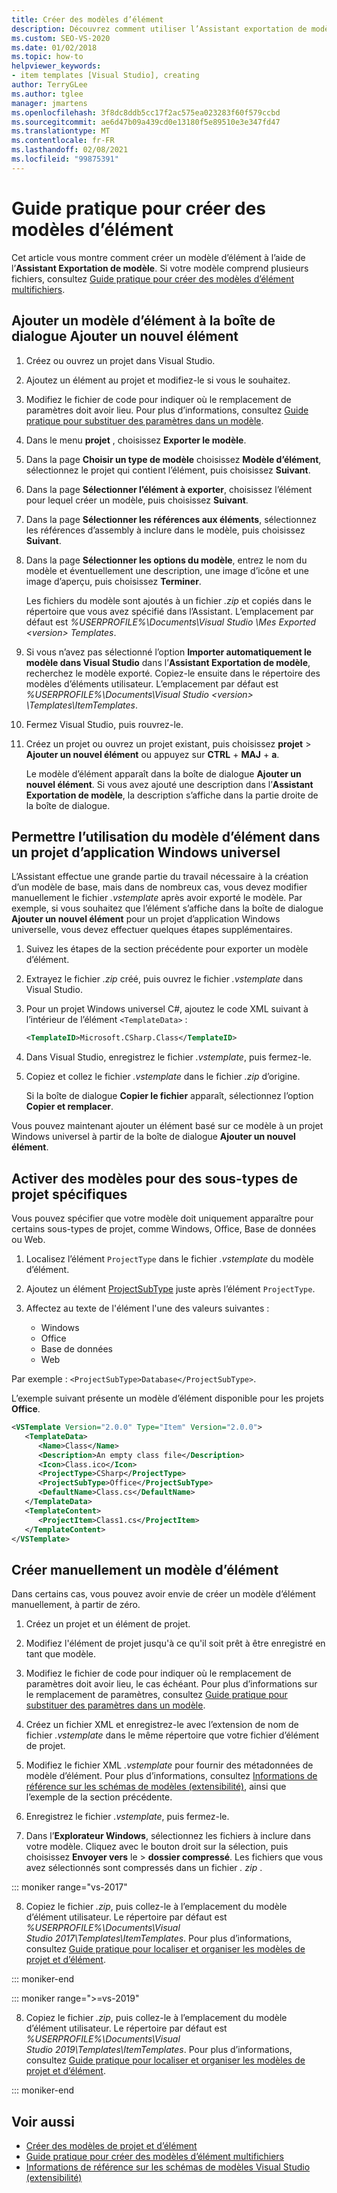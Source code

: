 ```yaml
---
title: Créer des modèles d’élément
description: Découvrez comment utiliser l’Assistant exportation de modèle pour créer un modèle d’élément dans Visual Studio.
ms.custom: SEO-VS-2020
ms.date: 01/02/2018
ms.topic: how-to
helpviewer_keywords:
- item templates [Visual Studio], creating
author: TerryGLee
ms.author: tglee
manager: jmartens
ms.openlocfilehash: 3f8dc8ddb5cc17f2ac575ea023283f60f579ccbd
ms.sourcegitcommit: ae6d47b09a439cd0e13180f5e89510e3e347fd47
ms.translationtype: MT
ms.contentlocale: fr-FR
ms.lasthandoff: 02/08/2021
ms.locfileid: "99875391"
---
```

# <a name="how-to-create-item-templates"></a>Guide pratique pour créer des modèles d’élément

Cet article vous montre comment créer un modèle d’élément à l’aide de l’**Assistant Exportation de modèle**. Si votre modèle comprend plusieurs fichiers, consultez [Guide pratique pour créer des modèles d’élément multifichiers](../ide/how-to-create-multi-file-item-templates.md).

## <a name="add-an-item-template-to-the-add-new-item-dialog-box"></a>Ajouter un modèle d’élément à la boîte de dialogue Ajouter un nouvel élément

1. Créez ou ouvrez un projet dans Visual Studio.

1. Ajoutez un élément au projet et modifiez-le si vous le souhaitez.

1. Modifiez le fichier de code pour indiquer où le remplacement de paramètres doit avoir lieu. Pour plus d’informations, consultez [Guide pratique pour substituer des paramètres dans un modèle](../ide/how-to-substitute-parameters-in-a-template.md).

1. Dans le menu **projet** , choisissez **Exporter le modèle**.

1. Dans la page **Choisir un type de modèle** choisissez **Modèle d’élément**, sélectionnez le projet qui contient l’élément, puis choisissez **Suivant**.

1. Dans la page **Sélectionner l’élément à exporter**, choisissez l’élément pour lequel créer un modèle, puis choisissez **Suivant**.

1. Dans la page **Sélectionner les références aux éléments**, sélectionnez les références d’assembly à inclure dans le modèle, puis choisissez **Suivant**.

1. Dans la page **Sélectionner les options du modèle**, entrez le nom du modèle et éventuellement une description, une image d’icône et une image d’aperçu, puis choisissez **Terminer**.

    Les fichiers du modèle sont ajoutés à un fichier *.zip* et copiés dans le répertoire que vous avez spécifié dans l’Assistant. L’emplacement par défaut est *%USERPROFILE%\Documents\Visual Studio \Mes Exported \<version\> Templates*.

1. Si vous n’avez pas sélectionné l’option **Importer automatiquement le modèle dans Visual Studio** dans l’**Assistant Exportation de modèle**, recherchez le modèle exporté. Copiez-le ensuite dans le répertoire des modèles d’éléments utilisateur. L’emplacement par défaut est *%USERPROFILE%\Documents\Visual Studio \<version\> \Templates\ItemTemplates*.

1. Fermez Visual Studio, puis rouvrez-le.

1. Créez un projet ou ouvrez un projet existant, puis choisissez **projet**  >  **Ajouter un nouvel élément** ou appuyez sur **CTRL** + **MAJ** + **a**.

   Le modèle d’élément apparaît dans la boîte de dialogue **Ajouter un nouvel élément**. Si vous avez ajouté une description dans l’**Assistant Exportation de modèle**, la description s’affiche dans la partie droite de la boîte de dialogue.

## <a name="enable-the-item-template-to-be-used-in-a-universal-windows-app-project"></a>Permettre l’utilisation du modèle d’élément dans un projet d’application Windows universel

L’Assistant effectue une grande partie du travail nécessaire à la création d’un modèle de base, mais dans de nombreux cas, vous devez modifier manuellement le fichier *.vstemplate* après avoir exporté le modèle. Par exemple, si vous souhaitez que l’élément s’affiche dans la boîte de dialogue **Ajouter un nouvel élément** pour un projet d’application Windows universelle, vous devez effectuer quelques étapes supplémentaires.

1. Suivez les étapes de la section précédente pour exporter un modèle d’élément.

1. Extrayez le fichier *.zip* créé, puis ouvrez le fichier *.vstemplate* dans Visual Studio.

1. Pour un projet Windows universel C#, ajoutez le code XML suivant à l’intérieur de l’élément `<TemplateData>` :

   ```xml
   <TemplateID>Microsoft.CSharp.Class</TemplateID>
   ```

1. Dans Visual Studio, enregistrez le fichier *.vstemplate*, puis fermez-le.

1. Copiez et collez le fichier *.vstemplate* dans le fichier *.zip* d’origine.

     Si la boîte de dialogue **Copier le fichier** apparaît, sélectionnez l’option **Copier et remplacer**.

Vous pouvez maintenant ajouter un élément basé sur ce modèle à un projet Windows universel à partir de la boîte de dialogue **Ajouter un nouvel élément**.

## <a name="enable-templates-for-specific-project-subtypes"></a>Activer des modèles pour des sous-types de projet spécifiques

Vous pouvez spécifier que votre modèle doit uniquement apparaître pour certains sous-types de projet, comme Windows, Office, Base de données ou Web.

1. Localisez l’élément `ProjectType` dans le fichier *.vstemplate* du modèle d’élément.

1. Ajoutez un élément [ProjectSubType](../extensibility/projectsubtype-element-visual-studio-templates.md) juste après l’élément `ProjectType`.

1. Affectez au texte de l'élément l'une des valeurs suivantes :

    - Windows
    - Office
    - Base de données
    - Web

Par exemple : `<ProjectSubType>Database</ProjectSubType>`.

L’exemple suivant présente un modèle d’élément disponible pour les projets **Office**.

```xml
<VSTemplate Version="2.0.0" Type="Item" Version="2.0.0">
   <TemplateData>
      <Name>Class</Name>
      <Description>An empty class file</Description>
      <Icon>Class.ico</Icon>
      <ProjectType>CSharp</ProjectType>
      <ProjectSubType>Office</ProjectSubType>
      <DefaultName>Class.cs</DefaultName>
   </TemplateData>
   <TemplateContent>
      <ProjectItem>Class1.cs</ProjectItem>
   </TemplateContent>
</VSTemplate>
```

## <a name="manually-create-an-item-template"></a>Créer manuellement un modèle d’élément

Dans certains cas, vous pouvez avoir envie de créer un modèle d’élément manuellement, à partir de zéro.

1. Créez un projet et un élément de projet.

2. Modifiez l'élément de projet jusqu'à ce qu'il soit prêt à être enregistré en tant que modèle.

3. Modifiez le fichier de code pour indiquer où le remplacement de paramètres doit avoir lieu, le cas échéant. Pour plus d’informations sur le remplacement de paramètres, consultez [Guide pratique pour substituer des paramètres dans un modèle](../ide/how-to-substitute-parameters-in-a-template.md).

4. Créez un fichier XML et enregistrez-le avec l’extension de nom de fichier *.vstemplate* dans le même répertoire que votre fichier d’élément de projet.

5. Modifiez le fichier XML *.vstemplate* pour fournir des métadonnées de modèle d’élément. Pour plus d’informations, consultez [Informations de référence sur les schémas de modèles (extensibilité)](../extensibility/visual-studio-template-schema-reference.md), ainsi que l’exemple de la section précédente.

6. Enregistrez le fichier *.vstemplate*, puis fermez-le.

7. Dans l’**Explorateur Windows**, sélectionnez les fichiers à inclure dans votre modèle. Cliquez avec le bouton droit sur la sélection, puis choisissez **Envoyer vers** le  >  **dossier compressé**. Les fichiers que vous avez sélectionnés sont compressés dans un fichier *. zip* .

::: moniker range="vs-2017"

8. Copiez le fichier *.zip*, puis collez-le à l’emplacement du modèle d’élément utilisateur. Le répertoire par défaut est *%USERPROFILE%\Documents\Visual Studio 2017\Templates\ItemTemplates*. Pour plus d’informations, consultez [Guide pratique pour localiser et organiser les modèles de projet et d’élément](../ide/how-to-locate-and-organize-project-and-item-templates.md).

::: moniker-end

::: moniker range=">=vs-2019"

8. Copiez le fichier *.zip*, puis collez-le à l’emplacement du modèle d’élément utilisateur. Le répertoire par défaut est *%USERPROFILE%\Documents\Visual Studio 2019\Templates\ItemTemplates*. Pour plus d’informations, consultez [Guide pratique pour localiser et organiser les modèles de projet et d’élément](../ide/how-to-locate-and-organize-project-and-item-templates.md).

::: moniker-end

## <a name="see-also"></a>Voir aussi

- [Créer des modèles de projet et d’élément](../ide/creating-project-and-item-templates.md)
- [Guide pratique pour créer des modèles d’élément multifichiers](../ide/how-to-create-multi-file-item-templates.md)
- [Informations de référence sur les schémas de modèles Visual Studio (extensibilité)](../extensibility/visual-studio-template-schema-reference.md)
